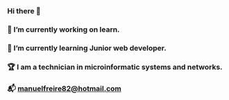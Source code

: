 ### Hi there 👋


### 🔭 I’m currently working on learn.
### 🌱 I’m currently learning Junior web developer.
### 🏆 I am a technician in microinformatic systems and networks.

### 📬 manuelfreire82@hotmail.com
<!--
- 👯 I’m looking to collaborate on ...
- 🤔 I’m looking for help with ...
- 💬 Ask me about ...
- 📫 How to reach me: ...
- 😄 Pronouns: ...
- ⚡ Fun fact: ...
-->
